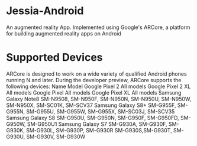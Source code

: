 # Jessia-Android
An augmented reality App. Implemented using Google's ARCore, a platform for building augmented reality apps on Android
# Supported Devices
ARCore is designed to work on a wide variety of qualified Android phones running N and later. During the developer preview, ARCore supports the following devices:
Name	Model
Google      Pixel 2	All models
Google      Pixel 2 XL	All models
Google      Pixel	All models
Google      Pixel XL	All models
Samsung     Galaxy Note8	SM-N9508, SM-N950F, SM-N950N, SM-N950U, SM-N950W, SM-N950X, SM-SC01K, SM-SCV37
Samsung     Galaxy S8+	SM-G955F, SM-G955N, SM-G955U, SM-G955W, SM-G955X, SM-SC03J, SM-SCV35
Samsung     Galaxy S8	SM-G950U, SM-G950N, SM-G950F, SM-G950FD, SM-G950W, SM-G950U1
Samsung     Galaxy S7	SM-G930A, SM-G930F, SM-G930K, SM-G930L, SM-G930P, SM-G930R 
            SM-G930S,SM-G930T, SM-G930U, SM-G930V, SM-G930W
